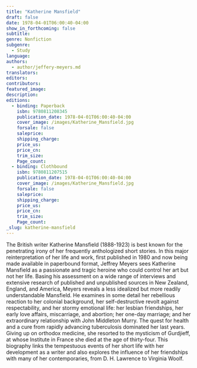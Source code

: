 ```yaml
---
title: "Katherine Mansfield"
draft: false
date: 1978-04-01T06:00:40-04:00
show_in_forthcoming: false
subtitle:
genre: Nonfiction
subgenre:
  - Study
language:
authors:
  - author/jeffery-meyers.md
translators:
editors:
contributors:
featured_image:
description:
editions:
  - binding: Paperback
    isbn: 9780811208345
    publication_date: 1978-04-01T06:00:40-04:00
    cover_image: /images/Katherine_Mansfield.jpg
    forsale: false
    saleprice:
    shipping_charge:
    price_us:
    price_cn:
    trim_size:
    Page_count:
  - binding: Clothbound
    isbn: 9780811207515
    publication_date: 1978-04-01T06:00:40-04:00
    cover_image: /images/Katherine_Mansfield.jpg
    forsale: false
    saleprice:
    shipping_charge:
    price_us:
    price_cn:
    trim_size:
    Page_count:
_slug: katherine-mansfield
---
```


The British writer Katherine Mansfield (1888-1923) is best known for the penetrating irony of her frequently anthologized short stories. In this major reinterpretation of her life and work, first published in 1980 and now being made available in paperbound format, Jeffrey Meyers sees Katherine Mansfield as a passionate and tragic heroine who could control her art but not her life. Basing his assessment on a wide range of interviews and extensive research of published and unpublished sources in New Zealand, England, and America, Meyers reveals a less idealized but more readily understandable Mansfield. He examines in some detail her rebellious reaction to her colonial background, her self-destructive revolt against respectability, and her stormy emotional life: her lesbian friendships, her early love affairs, miscarriage, and abortion; her one-day marriage; and her extraordinary relationship with John Middleton Murry. The quest for health and a cure from rapidly advancing tuberculosis dominated her last years. Giving up on orthodox medicine, she resorted to the mysticism of Gurdjieff, at whose Institute in France she died at the age of thirty-four. This biography links the tempestuous events of her short life with her development as a writer and also explores the influence of her friendships with many of her contemporaries, from D. H. Lawrence to Virginia Woolf.

